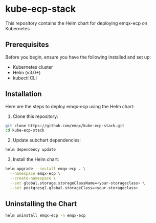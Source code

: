 # kube-ecp-stack

This repository contains the Helm chart for deploying emqx-ecp on Kubernetes.

## Prerequisites
Before you begin, ensure you have the following installed and set up:

- Kubernetes cluster
- Helm (v3.0+)
- kubectl CLI

## Installation
Here are the steps to deploy emqx-ecp using the Helm chart:

1. Clone this repository:

```bash
git clone https://github.com/emqx/kube-ecp-stack.git
cd kube-ecp-stack
```
2. Update subchart dependencies:

```bash
helm dependency update
```

3. Install the Helm chart:

```bash
helm upgrade --install emqx-ecp . \
  --namespace emqx-ecp \
  --create-namespace \
  --set global.storage.storageClassName=<your-storageclass> \
  --set postgresql.global.storageClass=<your-storageclass>
```


## Uninstalling the Chart

```bash
helm uninstall emqx-ecp -n emqx-ecp
```

